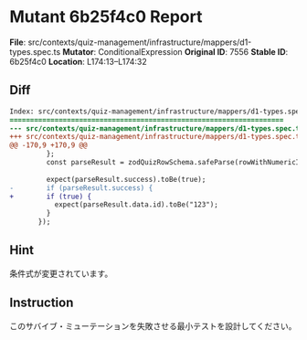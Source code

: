 # Mutant 6b25f4c0 Report

**File**: src/contexts/quiz-management/infrastructure/mappers/d1-types.spec.ts
**Mutator**: ConditionalExpression
**Original ID**: 7556
**Stable ID**: 6b25f4c0
**Location**: L174:13–L174:32

## Diff

```diff
Index: src/contexts/quiz-management/infrastructure/mappers/d1-types.spec.ts
===================================================================
--- src/contexts/quiz-management/infrastructure/mappers/d1-types.spec.ts	original
+++ src/contexts/quiz-management/infrastructure/mappers/d1-types.spec.ts	mutated #7556
@@ -170,9 +170,9 @@
         };
         const parseResult = zodQuizRowSchema.safeParse(rowWithNumericId);
 
         expect(parseResult.success).toBe(true);
-        if (parseResult.success) {
+        if (true) {
           expect(parseResult.data.id).toBe("123");
         }
       });
```

## Hint

条件式が変更されています。

## Instruction

このサバイブ・ミューテーションを失敗させる最小テストを設計してください。
